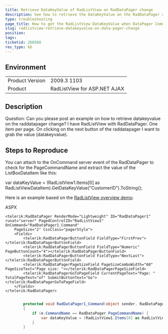 ```yaml
---
title: Retrieve DataKeyValue of RadListView on RadDataPager change
description: See how to retrieve the DataKeyValue on the RadDataPager change in RadListView/
type: troubleshooting
page_title: How to get the RadListView DataKeyValue when DataPager Command event fires
slug: radlistview-retrieve-datakeyvalue-on-data-pager-change
position: 
tags: 
ticketid: 260368
res_type: kb
---
```


## Environment
<table>
	<tbody>
		<tr>
			<td>Product Version</td>
			<td>2009.3 1103</td>
		</tr>
		<tr>
			<td>Product</td>
			<td>RadListView for ASP.NET AJAX</td>
		</tr>
	</tbody>
</table>


## Description
Question: Can you please post an example on how to retrieve datakeyvalue on the raddatapager change? I have RadListView with RadDataPager. One item per page. On clicking on the next button of the raddatapager I want to grab the value (datakeyvalue).

## Steps to Reproduce
You can attach to the OnCommand server event of the RadDataPager to check for the PageCommandName and extract the value of the ListBoxDataItem like this:

var dataKeyValue = (RadListView1.Items[0] as RadListViewDataItem).GetDataKeyValue("CustomerID").ToString();

Here is an example based on the [RadListView overview demo](https://demos.telerik.com/aspnet-ajax/listview/examples/overview/defaultcs.aspx):

ASPX
````ASP.NET
<telerik:RadDataPager RenderMode="Lightweight" ID="RadDataPager1" runat="server" PagedControlID="RadListView1" OnCommand="RadDataPager1_Command"
    PageSize="2" CssClass="pagerStyle">
    <Fields>
        <telerik:RadDataPagerButtonField FieldType="FirstPrev"></telerik:RadDataPagerButtonField>
        <telerik:RadDataPagerButtonField FieldType="Numeric" PageButtonCount="4"></telerik:RadDataPagerButtonField>
        <telerik:RadDataPagerButtonField FieldType="NextLast"></telerik:RadDataPagerButtonField>
        <telerik:RadDataPagerPageSizeField PageSizeComboWidth="60" PageSizeText="Page size: "></telerik:RadDataPagerPageSizeField>
        <telerik:RadDataPagerGoToPageField CurrentPageText="Page: " TotalPageText="of" SubmitButtonText="Go"></telerik:RadDataPagerGoToPageField>
    </Fields>
</telerik:RadDataPager>
````

````C#

        protected void RadDataPager1_Command(object sender, RadDataPagerCommandEventArgs e)
        {
            if (e.CommandName == RadDataPager.PageCommandName) {
                var dataKeyValue = (RadListView1.Items[0] as RadListViewDataItem).GetDataKeyValue("CustomerID").ToString();
            }
        }
````

